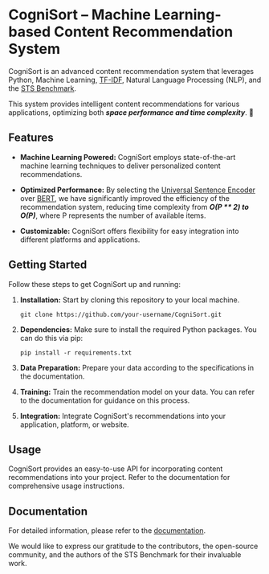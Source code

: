 # CogniSort – Machine Learning-based Content Recommendation System

CogniSort is an advanced content recommendation system that leverages Python, Machine Learning, [TF-IDF](https://en.wikipedia.org/wiki/Tf%E2%80%93idf), Natural Language Processing (NLP), and the [STS Benchmark](https://ixa2.si.ehu.eus/stswiki/index.php/STSbenchmark). 

This system provides intelligent content recommendations for various applications, optimizing both **_space performance and time complexity_**. :partying_face:

## Features

- **Machine Learning Powered:** CogniSort employs state-of-the-art machine learning techniques to deliver personalized content recommendations.

- **Optimized Performance:** By selecting the [Universal Sentence Encoder](https://tfhub.dev/google/universal-sentence-encoder/4) over [BERT](https://sease.io/2021/12/using-bert-to-improve-search-relevance.html), we have significantly improved the efficiency of the recommendation system, reducing time complexity from **_O(P ** 2) to O(P)_**, where P represents the number of available items.

- **Customizable:** CogniSort offers flexibility for easy integration into different platforms and applications.

## Getting Started

Follow these steps to get CogniSort up and running:

1. **Installation:** Start by cloning this repository to your local machine.

   ```shell
   git clone https://github.com/your-username/CogniSort.git
   ```

2. **Dependencies:** Make sure to install the required Python packages. You can do this via pip:

   ```shell
   pip install -r requirements.txt
   ```

3. **Data Preparation:** Prepare your data according to the specifications in the documentation. 

4. **Training:** Train the recommendation model on your data. You can refer to the documentation for guidance on this process.

5. **Integration:** Integrate CogniSort's recommendations into your application, platform, or website.

## Usage

CogniSort provides an easy-to-use API for incorporating content recommendations into your project. Refer to the documentation for comprehensive usage instructions.

## Documentation

For detailed information, please refer to the [documentation](https://arxiv.org/pdf/1803.11175.pdf).


We would like to express our gratitude to the contributors, the open-source community, and the authors of the STS Benchmark for their invaluable work.

